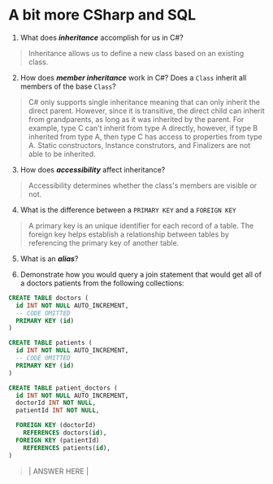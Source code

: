 # A bit more CSharp and SQL
1. What does ***inheritance*** accomplish for us in C#?

  > Inheritance allows us to define a new class based on an existing class.

2. How does ***member inheritance*** work in C#? Does a `Class` inherit all members of the base `Class`?

  > C# only supports single inheritance meaning that can only inherit the direct parent. However, since it is transitive, the direct child can inherit from grandparents, as long as it was inherited by the parent. For example, type C can't inherit from type A directly, however, if type B inherited from type A, then type C has access to properties from type A. Static constructors, Instance construtors, and Finalizers are not able to be inherited.

3. How does ***accessibility*** affect inheritance?

  > Accessibility determines whether the class's members are visible or not. 

4. What is the difference between a `PRIMARY KEY` and a `FOREIGN KEY`

  > A primary key is an unique identifier for each record of a table. The foreign key helps establish a relationship between tables by referencing the primary key of another table.

5. What is an ***alias***?

  > 

6. Demonstrate how you would query a join statement that would get all of a doctors patients from the following collections:

  ```SQL
  CREATE TABLE doctors (
    id INT NOT NULL AUTO_INCREMENT,
    -- CODE OMITTED
    PRIMARY KEY (id)
  )

  CREATE TABLE patients (
    id INT NOT NULL AUTO_INCREMENT,
    -- CODE OMITTED
    PRIMARY KEY (id)
  )

  CREATE TABLE patient_doctors (
    id INT NOT NULL AUTO_INCREMENT,
    doctorId INT NOT NULL,
    patientId INT NOT NULL,

    FOREIGN KEY (doctorId)
      REFERENCES doctors(id),
    FOREIGN KEY (patientId)
      REFERENCES patients(id),
  )

  ```

  > | ANSWER HERE |
